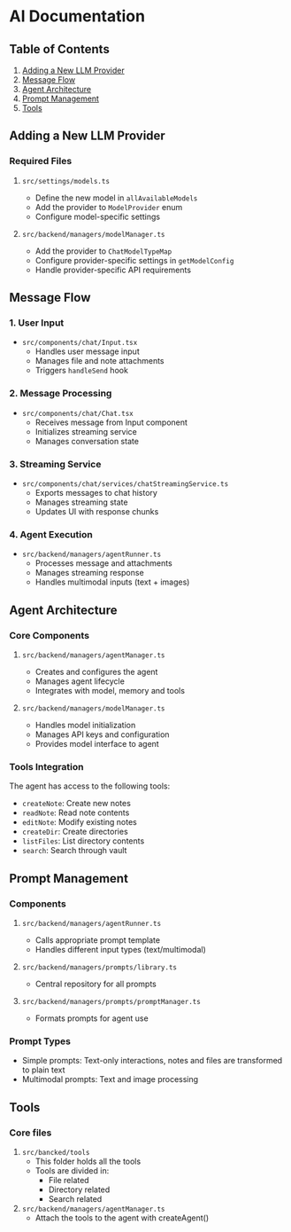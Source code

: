 # AI Documentation

## Table of Contents
1. [Adding a New LLM Provider](#adding-a-new-llm-provider)
2. [Message Flow](#message-flow)
3. [Agent Architecture](#agent-architecture)
4. [Prompt Management](#prompt-management)
5. [Tools](#tools)

## Adding a New LLM Provider

### Required Files
1. `src/settings/models.ts`
   - Define the new model in `allAvailableModels`
   - Add the provider to `ModelProvider` enum
   - Configure model-specific settings

2. `src/backend/managers/modelManager.ts`
   - Add the provider to `ChatModelTypeMap`
   - Configure provider-specific settings in `getModelConfig`
   - Handle provider-specific API requirements

## Message Flow

### 1. User Input
- `src/components/chat/Input.tsx`
  - Handles user message input
  - Manages file and note attachments
  - Triggers `handleSend` hook

### 2. Message Processing
- `src/components/chat/Chat.tsx`
  - Receives message from Input component
  - Initializes streaming service
  - Manages conversation state

### 3. Streaming Service
- `src/components/chat/services/chatStreamingService.ts`
  - Exports messages to chat history
  - Manages streaming state
  - Updates UI with response chunks

### 4. Agent Execution
- `src/backend/managers/agentRunner.ts`
  - Processes message and attachments
  - Manages streaming response
  - Handles multimodal inputs (text + images)

## Agent Architecture

### Core Components
1. `src/backend/managers/agentManager.ts`
   - Creates and configures the agent
   - Manages agent lifecycle
   - Integrates with model, memory and tools

2. `src/backend/managers/modelManager.ts`
   - Handles model initialization
   - Manages API keys and configuration
   - Provides model interface to agent

### Tools Integration
The agent has access to the following tools:
- `createNote`: Create new notes
- `readNote`: Read note contents
- `editNote`: Modify existing notes
- `createDir`: Create directories
- `listFiles`: List directory contents
- `search`: Search through vault

## Prompt Management

### Components
1. `src/backend/managers/agentRunner.ts`
   - Calls appropriate prompt template
   - Handles different input types (text/multimodal)

2. `src/backend/managers/prompts/library.ts`
   - Central repository for all prompts

3. `src/backend/managers/prompts/promptManager.ts`
   - Formats prompts for agent use

### Prompt Types
- Simple prompts: Text-only interactions, notes and files are transformed to plain text
- Multimodal prompts: Text and image processing

## Tools
### Core files
1. `src/bancked/tools`
    - This folder holds all the tools
    - Tools are divided in:
        - File related
        - Directory related
        - Search related
2. `src/backend/managers/agentManager.ts`
    - Attach the tools to the agent with createAgent()